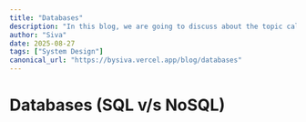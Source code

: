 ```yaml
---
title: "Databases"
description: "In this blog, we are going to discuss about the topic called Databases concepts required for System Design"
author: "Siva"
date: 2025-08-27
tags: ["System Design"]
canonical_url: "https://bysiva.vercel.app/blog/databases"
---
```


# Databases (SQL v/s NoSQL)